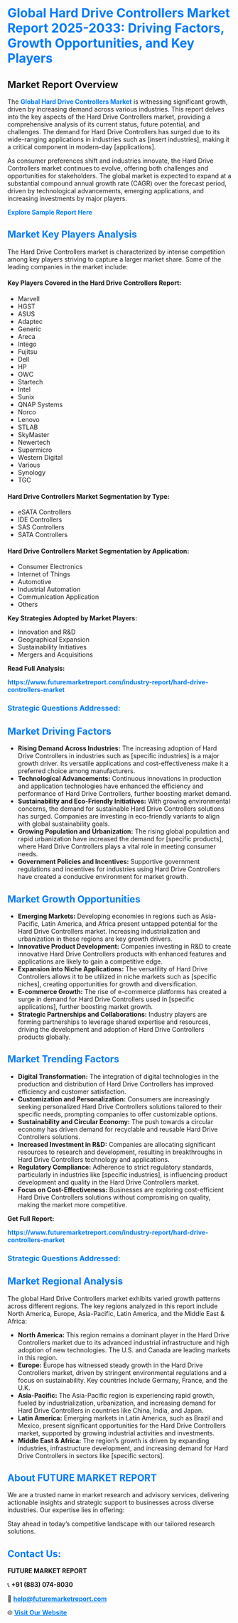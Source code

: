 <h1 style="color: #007BFF;">Global Hard Drive Controllers Market Report 2025-2033: Driving Factors, Growth Opportunities, and Key Players</h1>

<section id="overview">
<h2>Market Report Overview</h2>
<p>The <a href="https://www.futuremarketreport.com/industry-report/hard-drive-controllers-market" style="color: #007BFF; text-decoration: none;"><strong>Global Hard Drive Controllers Market</strong></a> is witnessing significant growth, driven by increasing demand across various industries. This report delves into the key aspects of the Hard Drive Controllers market, providing a comprehensive analysis of its current status, future potential, and challenges. The demand for Hard Drive Controllers has surged due to its wide-ranging applications in industries such as [insert industries], making it a critical component in modern-day [applications].</p>
<p>As consumer preferences shift and industries innovate, the Hard Drive Controllers market continues to evolve, offering both challenges and opportunities for stakeholders. The global market is expected to expand at a substantial compound annual growth rate (CAGR) over the forecast period, driven by technological advancements, emerging applications, and increasing investments by major players.</p>
</section>

<section id="overview">
<p><a href="https://www.futuremarketreport.com/request-sample/reportId=75842" style="color: #007BFF; text-decoration: none;"><strong>Explore Sample Report Here</strong></a></p>
</section>

<section id="key-players">
<h2 style="color: #007BFF;">Market Key Players Analysis</h2>
<p>The Hard Drive Controllers market is characterized by intense competition among key players striving to capture a larger market share. Some of the leading companies in the market include:</p>
<h4>Key Players Covered in the Hard Drive Controllers Report:</h4>
<ul><li>Marvell</li><li>HGST</li><li>ASUS</li><li>Adaptec</li><li>Generic</li><li>Areca</li><li>Intego</li><li>Fujitsu</li><li>Dell</li><li>HP</li><li>OWC</li><li>Startech</li><li>Intel</li><li>Sunix</li><li>QNAP Systems</li><li>Norco</li><li>Lenovo</li><li>STLAB</li><li>SkyMaster</li><li>Newertech</li><li>Supermicro</li><li>Western Digital</li><li>Various</li><li>Synology</li><li>TGC</li></ul>
<h4>Hard Drive Controllers Market Segmentation by Type:</h4>
<ul><li>eSATA Controllers</li><li>IDE Controllers</li><li>SAS Controllers</li><li>SATA Controllers</li></ul>

<h4>Hard Drive Controllers Market Segmentation by Application:</h4>
<ul><li>Consumer Electronics</li><li>Internet of Things</li><li>Automotive</li><li>Industrial Automation</li><li>Communication Application</li><li>Others</li></ul>
<p><strong>Key Strategies Adopted by Market Players:</strong></p>
<ul>
<li>Innovation and R&D</li>
<li>Geographical Expansion</li>
<li>Sustainability Initiatives</li>
<li>Mergers and Acquisitions</li>
</ul>
</section>

<section>
<p><strong>Read Full Analysis: </strong></p><a href="https://www.futuremarketreport.com/industry-report/hard-drive-controllers-market" style="color: #007BFF; text-decoration: none;"><strong>https://www.futuremarketreport.com/industry-report/hard-drive-controllers-market</strong></a>
<h3 style="color: #007BFF;">Strategic Questions Addressed:</h3>
</section>

<section id="driving-factors">
<h2 style="color: #007BFF;">Market Driving Factors</h2>
<ul>
<li><strong>Rising Demand Across Industries:</strong> The increasing adoption of Hard Drive Controllers in industries such as [specific industries] is a major growth driver. Its versatile applications and cost-effectiveness make it a preferred choice among manufacturers.</li>
<li><strong>Technological Advancements:</strong> Continuous innovations in production and application technologies have enhanced the efficiency and performance of Hard Drive Controllers, further boosting market demand.</li>
<li><strong>Sustainability and Eco-Friendly Initiatives:</strong> With growing environmental concerns, the demand for sustainable Hard Drive Controllers solutions has surged. Companies are investing in eco-friendly variants to align with global sustainability goals.</li>
<li><strong>Growing Population and Urbanization:</strong> The rising global population and rapid urbanization have increased the demand for [specific products], where Hard Drive Controllers plays a vital role in meeting consumer needs.</li>
<li><strong>Government Policies and Incentives:</strong> Supportive government regulations and incentives for industries using Hard Drive Controllers have created a conducive environment for market growth.</li>
</ul>
</section>

<section id="growth-opportunities">
<h2 style="color: #007BFF;">Market Growth Opportunities</h2>
<ul>
<li><strong>Emerging Markets:</strong> Developing economies in regions such as Asia-Pacific, Latin America, and Africa present untapped potential for the Hard Drive Controllers market. Increasing industrialization and urbanization in these regions are key growth drivers.</li>
<li><strong>Innovative Product Development:</strong> Companies investing in R&D to create innovative Hard Drive Controllers products with enhanced features and applications are likely to gain a competitive edge.</li>
<li><strong>Expansion into Niche Applications:</strong> The versatility of Hard Drive Controllers allows it to be utilized in niche markets such as [specific niches], creating opportunities for growth and diversification.</li>
<li><strong>E-commerce Growth:</strong> The rise of e-commerce platforms has created a surge in demand for Hard Drive Controllers used in [specific applications], further boosting market growth.</li>
<li><strong>Strategic Partnerships and Collaborations:</strong> Industry players are forming partnerships to leverage shared expertise and resources, driving the development and adoption of Hard Drive Controllers products globally.</li>
</ul>
</section>

<section id="trending-factors">
<h2 style="color: #007BFF;">Market Trending Factors</h2>
<ul>
<li><strong>Digital Transformation:</strong> The integration of digital technologies in the production and distribution of Hard Drive Controllers has improved efficiency and customer satisfaction.</li>
<li><strong>Customization and Personalization:</strong> Consumers are increasingly seeking personalized Hard Drive Controllers solutions tailored to their specific needs, prompting companies to offer customizable options.</li>
<li><strong>Sustainability and Circular Economy:</strong> The push towards a circular economy has driven demand for recyclable and reusable Hard Drive Controllers solutions.</li>
<li><strong>Increased Investment in R&D:</strong> Companies are allocating significant resources to research and development, resulting in breakthroughs in Hard Drive Controllers technology and applications.</li>
<li><strong>Regulatory Compliance:</strong> Adherence to strict regulatory standards, particularly in industries like [specific industries], is influencing product development and quality in the Hard Drive Controllers market.</li>
<li><strong>Focus on Cost-Effectiveness:</strong> Businesses are exploring cost-efficient Hard Drive Controllers solutions without compromising on quality, making the market more competitive.</li>
</ul>
</section>

<section>
<p><strong>Get Full Report: </strong></p><a href="https://www.futuremarketreport.com/industry-report/hard-drive-controllers-market" style="color: #007BFF; text-decoration: none;"><strong>https://www.futuremarketreport.com/industry-report/hard-drive-controllers-market</strong></a>
<h3 style="color: #007BFF;">Strategic Questions Addressed:</h3>
</section>


<section id="regional-analysis">
<h2 style="color: #007BFF;">Market Regional Analysis</h2>
<p>The global Hard Drive Controllers market exhibits varied growth patterns across different regions. The key regions analyzed in this report include North America, Europe, Asia-Pacific, Latin America, and the Middle East & Africa:</p>
<ul>
<li><strong>North America:</strong> This region remains a dominant player in the Hard Drive Controllers market due to its advanced industrial infrastructure and high adoption of new technologies. The U.S. and Canada are leading markets in this region.</li>
<li><strong>Europe:</strong> Europe has witnessed steady growth in the Hard Drive Controllers market, driven by stringent environmental regulations and a focus on sustainability. Key countries include Germany, France, and the U.K.</li>
<li><strong>Asia-Pacific:</strong> The Asia-Pacific region is experiencing rapid growth, fueled by industrialization, urbanization, and increasing demand for Hard Drive Controllers in countries like China, India, and Japan.</li>
<li><strong>Latin America:</strong> Emerging markets in Latin America, such as Brazil and Mexico, present significant opportunities for the Hard Drive Controllers market, supported by growing industrial activities and investments.</li>
<li><strong>Middle East & Africa:</strong> The region’s growth is driven by expanding industries, infrastructure development, and increasing demand for Hard Drive Controllers in sectors like [specific sectors].</li>
</ul>
</section>

<footer>
<h2 style="color: #007BFF;">About FUTURE MARKET REPORT</h2>
<p>We are a trusted name in market research and advisory services, delivering actionable insights and strategic support to businesses across diverse industries. Our expertise lies in offering:</p>

<p>Stay ahead in today’s competitive landscape with our tailored research solutions.</p>

<h2 style="color: #007BFF;">Contact Us:</h2>
<p><strong>FUTURE MARKET REPORT</strong></p>
<p>📞 <strong>+91 (883) 074-8030</strong></p>
<p>📧 <strong><a href="mailto:help@futuremarketreport.com" style="color: #007BFF;">help@futuremarketreport.com</a></strong></p>
<p>🌐 <strong><a href="https://www.futuremarketreport.com/" style="color: #007BFF;">Visit Our Website</a></strong></p>
</footer>